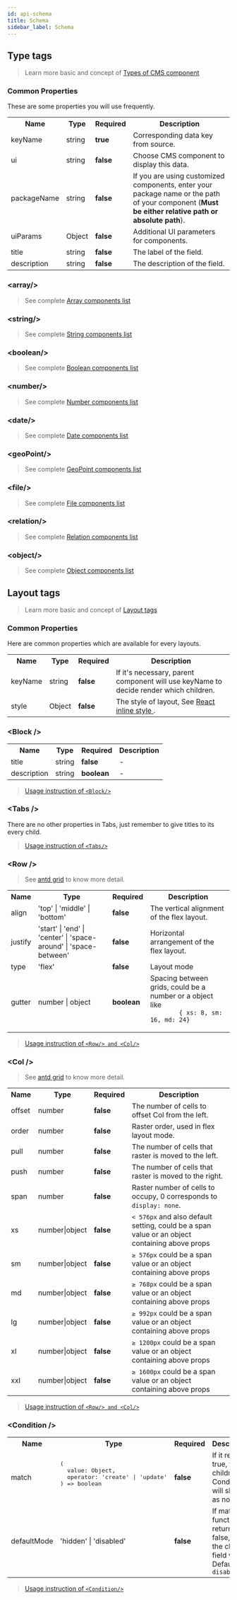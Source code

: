```yaml
---
id: api-schema
title: Schema
sidebar_label: Schema
---
```


## Type tags

> Learn more basic and concept of [Types of CMS component](advance-component-types.md)

### Common Properties

These are some properties you will use frequently.

<table>
  <tr>
    <th>Name</th>
    <th>Type</th>
    <th>Required</th>
    <th>Description</th>
  </tr>
  <tr>
    <td>keyName</td>
    <td>string</td>
    <td><b>true</b></td>
    <td>Corresponding data key from source.</td>
  </tr>
  <tr>
    <td>ui</td>
    <td>string</td>
    <td><b>false</b></td>
    <td>Choose CMS component to display this data. </td>
  </tr>
  <tr>
    <td>packageName</td>
    <td>string</td>
    <td><b>false</b></td>
    <td>If you are using customized components, enter your package name or the path of your component (<b>Must be either relative path or absolute path</b>). </td>
  </tr>
  <tr>
    <td>uiParams</td>
    <td>Object</td>
    <td><b>false</b></td>
    <td>Additional UI parameters for components. </td>
  </tr>
  <tr>
    <td>title</td>
    <td>string</td>
    <td><b>false</b></td>
    <td>The label of the field.</td>
  </tr>
  <tr>
    <td>description</td>
    <td>string</td>
    <td><b>false</b></td>
    <td>The description of the field.</td>
  </tr>
</table>

### &lt;array/&gt;

> See complete [Array components list](/component/?selectedKind=Array&selectedStory=Gallery&full=0&addons=1&stories=1&panelRight=0&addonPanel=storybook%2Factions%2Factions-panel)

### &lt;string/&gt;

> See complete [String components list](/component/?selectedKind=String&selectedStory=Card&full=0&addons=1&stories=1&panelRight=0&addonPanel=storybook%2Factions%2Factions-panel)

### &lt;boolean/&gt;

> See complete [Boolean components list](/component/?selectedKind=Boolean&selectedStory=Card&full=0&addons=1&stories=1&panelRight=0&addonPanel=storybook%2Factions%2Factions-panel)

### &lt;number/&gt;

> See complete [Number components list](/component/?selectedKind=Number&selectedStory=Input&full=0&addons=1&stories=1&panelRight=0&addonPanel=storybook%2Factions%2Factions-panel)

### &lt;date/&gt;

> See complete [Date components list](/component/?selectedKind=Date&selectedStory=Date&full=0&addons=1&stories=1&panelRight=0&addonPanel=storybook%2Factions%2Factions-panel)

### &lt;geoPoint/&gt;

> See complete [GeoPoint components list](/component/?selectedKind=GeoPoint&selectedStory=Map&full=0&addons=1&stories=1&panelRight=0&addonPanel=storybook%2Factions%2Factions-panel)

### &lt;file/&gt;

> See complete [File components list](/component/?selectedKind=File&selectedStory=Image&full=0&addons=1&stories=1&panelRight=0&addonPanel=storybook%2Factions%2Factions-panel)

### &lt;relation/&gt;

> See complete [Relation components list](/component/?selectedKind=Relation&selectedStory=SingleSelect&full=0&addons=1&stories=1&panelRight=0&addonPanel=storybook%2Factions%2Factions-panel)


### &lt;object/&gt;

> See complete [Object components list](/component/?selectedKind=Object&selectedStory=Options&full=0&addons=1&stories=1&panelRight=0&addonPanel=storybook%2Factions%2Factions-panel)


## Layout tags

> Learn more basic and concept of [Layout tags](advance-layout.md)

### Common Properties

Here are common properties which are available for every layouts. 

<table>
  <tr>
    <th>Name</th>
    <th>Type</th>
    <th>Required</th>
    <th>Description</th>
  </tr>
  <tr>
    <td>keyName</td>
    <td>string</td>
    <td><b>false</b></td>
    <td>If it's necessary, parent component will use keyName to decide render which children. </td>
  </tr>
  <tr>
    <td>style</td>
    <td>Object</td>
    <td><b>false</b></td>
    <td>
      The style of layout, See
      <a href="https://reactjs.org/docs/dom-elements.html#style">
        React inline style
      </a>.
    </td>
  </tr>
</table>

### &lt;Block /&gt;

<table>
  <tr>
    <th>Name</th>
    <th>Type</th>
    <th>Required</th>
    <th>Description</th>
  </tr>
  <tr>
    <td>title</td>
    <td>string</td>
    <td><b>false</b></td>
    <td>-</td>
  </tr>
  <tr>
    <td>description</td>
    <td>string</td>
    <td><b>boolean</b></td>
    <td>-</td>
  </tr>
</table>

> [Usage instruction of `<Block/>`](schema-layout-tags#lt-block-gt)

### &lt;Tabs /&gt;

There are no other properties in Tabs, just remember to give titles to its every child.

> [Usage instruction of `<Tabs/>`](schema-layout-tags#lt-tabs-gt)

### &lt;Row /&gt;

> See [antd grid](https://ant.design/components/grid/) to know more detail.

<table>
  <tr>
    <th>Name</th>
    <th>Type</th>
    <th>Required</th>
    <th>Description</th>
  </tr>
  <tr>
    <td>align</td>
    <td>'top' | 'middle' | 'bottom'</td>
    <td><b>false</b></td>
    <td>The vertical alignment of the flex layout.</td>
  </tr>
  <tr>
    <td>justify</td>
    <td>'start' | 'end' | 'center' | 'space-around' | 'space-between'</td>
    <td><b>false</b></td>
    <td>Horizontal arrangement of the flex layout.</td>
  </tr>
  <tr>
    <td>type</td>
    <td>'flex'</td>
    <td><b>false</b></td>
    <td>Layout mode</td>
  </tr>
  <tr>
    <td>gutter</td>
    <td>number | object</td>
    <td><b>boolean</b></td>
    <td>
      Spacing between grids, could be a number or a object like
      <code>
        { xs: 8, sm: 16, md: 24}
      </code>
    </td>
  </tr>
</table>

> [Usage instruction of `<Row/> and <Col/>`](schema-layout-tags#lt-row-gt-and-lt-col-gt)

### &lt;Col /&gt;

> See [antd grid](https://ant.design/components/grid/) to know more detail.

<table>
  <tr>
    <th>Name</th>
    <th>Type</th>
    <th>Required</th>
    <th>Description</th>
  </tr>
  <tr>
    <td>offset</td>
    <td>number</td>
    <td><b>false</b></td>
    <td>The number of cells to offset Col from the left.</td>
  </tr>
  <tr>
    <td>order</td>
    <td>number</td>
    <td><b>false</b></td>
    <td>Raster order, used in flex layout mode.</td>
  </tr>
  <tr>
    <td>pull</td>
    <td>number</td>
    <td><b>false</b></td>
    <td>The number of cells that raster is moved to the left.</td>
  </tr>
  <tr>
    <td>push</td>
    <td>number</td>
    <td><b>false</b></td>
    <td>The number of cells that raster is moved to the right.</td>
  </tr>
  <tr>
    <td>span</td>
    <td>number</td>
    <td><b>false</b></td>
    <td>Raster number of cells to occupy, 0 corresponds to <code>display: none</code>.</td>
  </tr>
  <tr>
    <td>xs</td>
    <td>number|object</td>
    <td><b>false</b></td>
    <td><code>< 576px</code> and also default setting, could be a span value or an object containing above props</td>
  </tr>
  <tr>
    <td>sm</td>
    <td>number|object</td>
    <td><b>false</b></td>
    <td><code>≥ 576px</code> could be a span value or an object containing above props</td>
  </tr>
  <tr>
    <td>md</td>
    <td>number|object</td>
    <td><b>false</b></td>
    <td><code>≥ 768px</code> could be a span value or an object containing above props</td>
  </tr>
  <tr>
    <td>lg</td>
    <td>number|object</td>
    <td><b>false</b></td>
    <td><code>≥ 992px</code> could be a span value or an object containing above props</td>
  </tr>
  <tr>
    <td>xl</td>
    <td>number|object</td>
    <td><b>false</b></td>
    <td><code>≥ 1200px</code> could be a span value or an object containing above props</td>
  </tr>
  <tr>
    <td>xxl</td>
    <td>number|object</td>
    <td><b>false</b></td>
    <td><code>≥ 1600px</code> could be a span value or an object containing above props</td>
  </tr>
</table>

> [Usage instruction of `<Row/> and <Col/>`](schema-layout-tags#lt-row-gt-and-lt-col-gt)

### &lt;Condition /&gt;

<table>
  <tr>
    <th>Name</th>
    <th>Type</th>
    <th>Required</th>
    <th>Description</th>
  </tr>
  <tr>
    <td>match</td>
    <td>
      <pre>
(
  value: Object,
  operator: 'create' | 'update'
) => boolean
      </pre>
    </td>
    <td><b>false</b></td>
    <td>If it returns true, the children of Condition will show as normal.</td>
  </tr>
  <tr>
    <td>defaultMode</td>
    <td>'hidden' | 'disabled'</td>
    <td><b>false</b></td>
    <td>If match function returns false, then the children field will be. Default <code>disabled</code></td>
  </tr>
</table>

> [Usage instruction of `<Condition/>`](schema-layout-tags#lt-condition-gt)